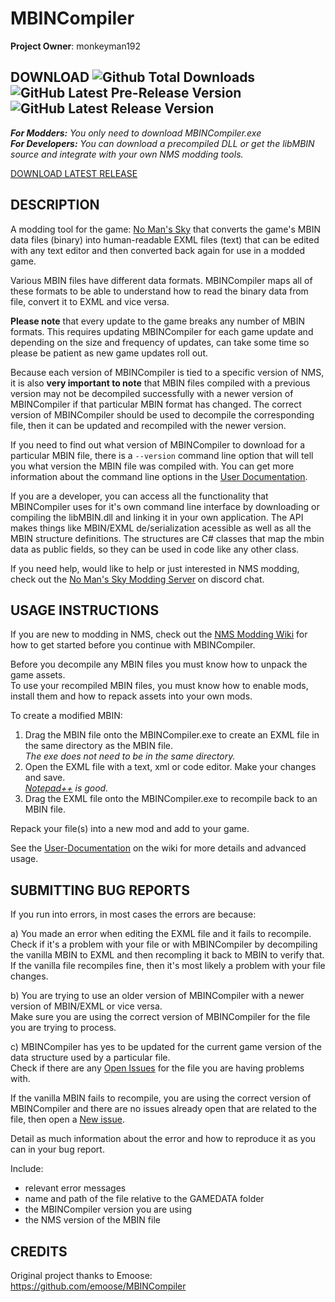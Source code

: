 # MBINCompiler
**Project Owner**: monkeyman192

## DOWNLOAD ![Github Total Downloads](https://img.shields.io/github/downloads-pre/monkeyman192/MBINCompiler/total.svg) ![GitHub Latest Pre-Release Version](https://img.shields.io/github/release/monkeyman192/MBINCompiler/all.svg) ![GitHub Latest Release Version](https://img.shields.io/github/release/monkeyman192/MBINCompiler.svg)

_**For Modders:** You only need to download MBINCompiler.exe_  
_**For Developers:** You can download a precompiled DLL or get the libMBIN source and integrate with your own NMS modding tools._

[DOWNLOAD LATEST RELEASE](../../releases)  


## DESCRIPTION
A modding tool for the game: [No Man's Sky](https://www.nomanssky.com/) that converts the game's MBIN data files (binary) into human-readable EXML files (text) that can be edited with any text editor and then converted back again for use in a modded game.

Various MBIN files have different data formats. MBINCompiler maps all of these formats to be able to understand how to read the binary data from file, convert it to EXML and vice versa.

**Please note** that every update to the game breaks any number of MBIN formats. This requires updating MBINCompiler for each game update and depending on the size and frequency of updates, can take some time so please be patient as new game updates roll out.

Because each version of MBINCompiler is tied to a specific version of NMS, it is also **very important to note** that MBIN files
compiled with a previous version may not be decompiled successfully with a newer version of MBINCompiler if that particular MBIN format has changed. The correct version of MBINCompiler should be used to decompile the corresponding file, then it can be updated and recompiled with the newer version.

If you need to find out what version of MBINCompiler to download for a particular MBIN file, there is a `--version` command line option that will tell you what version the MBIN file was compiled with. You can get more information about the command line options in the [User Documentation](https://github.com/monkeyman192/MBINCompiler/wiki/User-Documentation).

If you are a developer, you can access all the functionality that MBINCompiler uses for it's own command line interface by downloading or compiling the libMBIN.dll and linking it in your own application. The API makes things like MBIN/EXML de/serialization acessible as well as all the MBIN structure definitions. The structures are C# classes that map the mbin data as public fields, so they can be used in code like any other class.

If you need help, would like to help or just interested in NMS modding, check out the [No Man's Sky Modding Server](https://discordapp.com/invite/3Ytkxss) on discord chat.


## USAGE INSTRUCTIONS

If you are new to modding in NMS, check out the [NMS Modding Wiki](https://nmsmodding.wikia.com/wiki/No_Man%27s_Sky_Modding_Wiki) for how to get started before you continue with MBINCompiler.  

Before you decompile any MBIN files you must know how to unpack the game assets.  
To use your recompiled MBIN files, you must know how to enable mods, install them and how to repack assets into your own mods.

To create a modified MBIN:  
1) Drag the MBIN file onto the MBINCompiler.exe to create an EXML file in the same directory as the MBIN file.  
_The exe does not need to be in the same directory._
2) Open the EXML file with a text, xml or code editor. Make your changes and save.  
_[Notepad++](https://notepad-plus-plus.org/) is good._
3) Drag the EXML file onto the MBINCompiler.exe to recompile back to an MBIN file.

Repack your file(s) into a new mod and add to your game.

See the [User-Documentation](../../wiki/User-Documentation) on the wiki for more details and advanced usage.

## SUBMITTING BUG REPORTS

If you run into errors, in most cases the errors are because:

a) You made an error when editing the EXML file and it fails to recompile.
Check if it's a problem with your file or with MBINCompiler by decompiling the vanilla MBIN to EXML and then recompling it back to MBIN to verify that. If the vanilla file recompiles fine, then it's most likely a problem with your file changes.

b) You are trying to use an older version of MBINCompiler with a newer version of MBIN/EXML or vice versa.  
Make sure you are using the correct version of MBINCompiler for the file you are trying to process.

c) MBINCompiler has yes to be updated for the current game version of the data structure used by a particular file.  
Check if there are any [Open Issues](../../issues) for the file you are having problems with.

If the vanilla MBIN fails to recompile, you are using the correct version of MBINCompiler and there are no issues already open that are related to the file, then open a [New issue](../../issues/new).

Detail as much information about the error and how to reproduce it as you can in your bug report.

Include:
- relevant error messages
- name and path of the file relative to the GAMEDATA folder
- the MBINCompiler version you are using
- the NMS version of the MBIN file


## CREDITS
Original project thanks to Emoose: https://github.com/emoose/MBINCompiler
